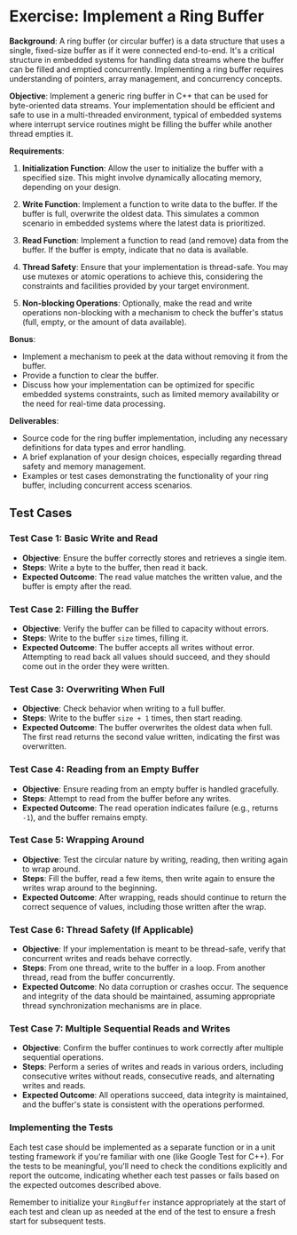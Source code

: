 # Exercise: Implement a Ring Buffer

**Background**: A ring buffer (or circular buffer) is a data structure that uses a single, fixed-size buffer as if it were connected end-to-end. It's a critical structure in embedded systems for handling data streams where the buffer can be filled and emptied concurrently. Implementing a ring buffer requires understanding of pointers, array management, and concurrency concepts.

**Objective**: Implement a generic ring buffer in C++ that can be used for byte-oriented data streams. Your implementation should be efficient and safe to use in a multi-threaded environment, typical of embedded systems where interrupt service routines might be filling the buffer while another thread empties it.

**Requirements**:

1. **Initialization Function**: Allow the user to initialize the buffer with a specified size. This might involve dynamically allocating memory, depending on your design.

2. **Write Function**: Implement a function to write data to the buffer. If the buffer is full, overwrite the oldest data. This simulates a common scenario in embedded systems where the latest data is prioritized.

3. **Read Function**: Implement a function to read (and remove) data from the buffer. If the buffer is empty, indicate that no data is available.

4. **Thread Safety**: Ensure that your implementation is thread-safe. You may use mutexes or atomic operations to achieve this, considering the constraints and facilities provided by your target environment.

5. **Non-blocking Operations**: Optionally, make the read and write operations non-blocking with a mechanism to check the buffer's status (full, empty, or the amount of data available).

**Bonus**:

- Implement a mechanism to peek at the data without removing it from the buffer.
- Provide a function to clear the buffer.
- Discuss how your implementation can be optimized for specific embedded systems constraints, such as limited memory availability or the need for real-time data processing.

**Deliverables**:

- Source code for the ring buffer implementation, including any necessary definitions for data types and error handling.
- A brief explanation of your design choices, especially regarding thread safety and memory management.
- Examples or test cases demonstrating the functionality of your ring buffer, including concurrent access scenarios.

## Test Cases

### Test Case 1: Basic Write and Read
- **Objective**: Ensure the buffer correctly stores and retrieves a single item.
- **Steps**: Write a byte to the buffer, then read it back.
- **Expected Outcome**: The read value matches the written value, and the buffer is empty after the read.

### Test Case 2: Filling the Buffer
- **Objective**: Verify the buffer can be filled to capacity without errors.
- **Steps**: Write to the buffer `size` times, filling it.
- **Expected Outcome**: The buffer accepts all writes without error. Attempting to read back all values should succeed, and they should come out in the order they were written.

### Test Case 3: Overwriting When Full
- **Objective**: Check behavior when writing to a full buffer.
- **Steps**: Write to the buffer `size + 1` times, then start reading.
- **Expected Outcome**: The buffer overwrites the oldest data when full. The first read returns the second value written, indicating the first was overwritten.

### Test Case 4: Reading from an Empty Buffer
- **Objective**: Ensure reading from an empty buffer is handled gracefully.
- **Steps**: Attempt to read from the buffer before any writes.
- **Expected Outcome**: The read operation indicates failure (e.g., returns `-1`), and the buffer remains empty.

### Test Case 5: Wrapping Around
- **Objective**: Test the circular nature by writing, reading, then writing again to wrap around.
- **Steps**: Fill the buffer, read a few items, then write again to ensure the writes wrap around to the beginning.
- **Expected Outcome**: After wrapping, reads should continue to return the correct sequence of values, including those written after the wrap.

### Test Case 6: Thread Safety (If Applicable)
- **Objective**: If your implementation is meant to be thread-safe, verify that concurrent writes and reads behave correctly.
- **Steps**: From one thread, write to the buffer in a loop. From another thread, read from the buffer concurrently.
- **Expected Outcome**: No data corruption or crashes occur. The sequence and integrity of the data should be maintained, assuming appropriate thread synchronization mechanisms are in place.

### Test Case 7: Multiple Sequential Reads and Writes
- **Objective**: Confirm the buffer continues to work correctly after multiple sequential operations.
- **Steps**: Perform a series of writes and reads in various orders, including consecutive writes without reads, consecutive reads, and alternating writes and reads.
- **Expected Outcome**: All operations succeed, data integrity is maintained, and the buffer's state is consistent with the operations performed.

### Implementing the Tests
Each test case should be implemented as a separate function or in a unit testing framework if you're familiar with one (like Google Test for C++). For the tests to be meaningful, you'll need to check the conditions explicitly and report the outcome, indicating whether each test passes or fails based on the expected outcomes described above.

Remember to initialize your `RingBuffer` instance appropriately at the start of each test and clean up as needed at the end of the test to ensure a fresh start for subsequent tests.